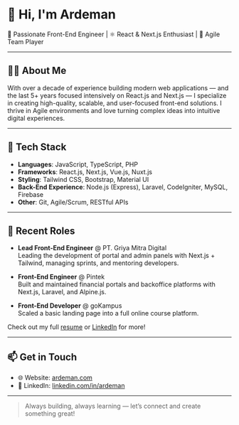 # 👋 Hi, I'm Ardeman

🚀 Passionate Front-End Engineer | ⚛️ React & Next.js Enthusiast | 🎯 Agile Team Player

---

## 👨‍💻 About Me

With over a decade of experience building modern web applications — and the last 5+ years focused intensively on React.js and Next.js — I specialize in creating high-quality, scalable, and user-focused front-end solutions. I thrive in Agile environments and love turning complex ideas into intuitive digital experiences.

---

## 🧰 Tech Stack

- **Languages**: JavaScript, TypeScript, PHP
- **Frameworks**: React.js, Next.js, Vue.js, Nuxt.js
- **Styling**: Tailwind CSS, Bootstrap, Material UI
- **Back-End Experience**: Node.js (Express), Laravel, CodeIgniter, MySQL, Firebase
- **Other**: Git, Agile/Scrum, RESTful APIs

---

## 🏢 Recent Roles

- **Lead Front-End Engineer** @ PT. Griya Mitra Digital  
  Leading the development of portal and admin panels with Next.js + Tailwind, managing sprints, and mentoring developers.

- **Front-End Engineer** @ Pintek  
  Built and maintained financial portals and backoffice platforms with Next.js, Laravel, and Alpine.js.

- **Front-End Developer** @ goKampus  
  Scaled a basic landing page into a full online course platform.

Check out my full [resume](https://ardeman.com) or [LinkedIn](https://linkedin.com/in/ardeman) for more!

---

## 📫 Get in Touch

- 🌐 Website: [ardeman.com](https://ardeman.com)  
- 💼 LinkedIn: [linkedin.com/in/ardeman](https://linkedin.com/in/ardeman)

---

> Always building, always learning — let’s connect and create something great!

